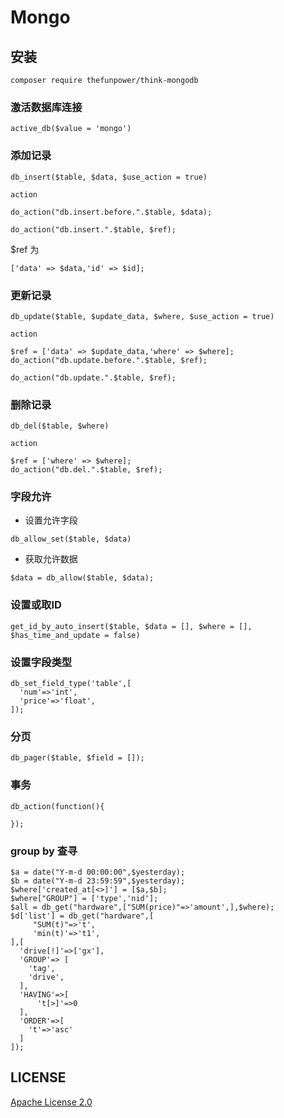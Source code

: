 # Mongo
  

## 安装

~~~
composer require thefunpower/think-mongodb
~~~

### 激活数据库连接

~~~
active_db($value = 'mongo')
~~~

### 添加记录

~~~
db_insert($table, $data, $use_action = true)
~~~

`action`

~~~
do_action("db.insert.before.".$table, $data);
~~~

~~~
do_action("db.insert.".$table, $ref);
~~~

$ref 为 
~~~
['data' => $data,'id' => $id];
~~~



### 更新记录

~~~
db_update($table, $update_data, $where, $use_action = true)
~~~

`action`

~~~
$ref = ['data' => $update_data,'where' => $where];
do_action("db.update.before.".$table, $ref);

do_action("db.update.".$table, $ref);
~~~

### 删除记录

~~~
db_del($table, $where)
~~~

`action`

~~~
$ref = ['where' => $where];
do_action("db.del.".$table, $ref);
~~~

### 字段允许

- 设置允许字段

~~~
db_allow_set($table, $data)
~~~

- 获取允许数据

~~~
$data = db_allow($table, $data);
~~~

### 设置或取ID

~~~
get_id_by_auto_insert($table, $data = [], $where = [], $has_time_and_update = false)
~~~



### 设置字段类型
~~~
db_set_field_type('table',[
  'num'=>'int',
  'price'=>'float',
]);
~~~

### 分页

~~~
db_pager($table, $field = []);

~~~

### 事务

~~~
db_action(function(){

});
~~~

### group by 查寻

~~~
$a = date("Y-m-d 00:00:00",$yesterday);
$b = date("Y-m-d 23:59:59",$yesterday);
$where['created_at[<>]'] = [$a,$b];
$where["GROUP"] = ['type','nid'];
$all = db_get("hardware",["SUM(price)"=>'amount',],$where);
$d['list'] = db_get("hardware",[
     "SUM(t)"=>'t',
     'min(t)'=>'t1',
],[
  'drive[!]'=>['gx'],
  'GROUP'=> [
    'tag',
    'drive',
  ],
  'HAVING'=>[
      't[>]'=>0
  ],
  'ORDER'=>[
    't'=>'asc'
  ]
]);
~~~




## LICENSE

[Apache License 2.0](LICENSE)

